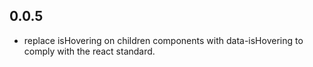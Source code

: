 ## 0.0.5

- replace isHovering on children components with data-isHovering to comply with the react standard.
